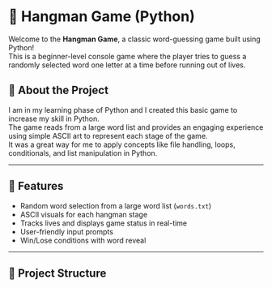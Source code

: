 # 🎯 Hangman Game (Python)

Welcome to the **Hangman Game**, a classic word-guessing game built using Python!  
This is a beginner-level console game where the player tries to guess a randomly selected word one letter at a time before running out of lives.



## 🚀 About the Project

I am in my learning phase of Python and I created this basic game to increase my skill in Python.  
The game reads from a large word list and provides an engaging experience using simple ASCII art to represent each stage of the game.  
It was a great way for me to apply concepts like file handling, loops, conditionals, and list manipulation in Python.

---

## 🧠 Features

- Random word selection from a large word list (`words.txt`)
- ASCII visuals for each hangman stage
- Tracks lives and displays game status in real-time
- User-friendly input prompts
- Win/Lose conditions with word reveal

---

## 📁 Project Structure

